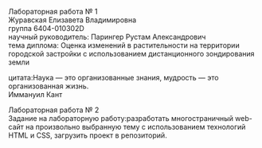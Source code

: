 Лабораторная работа № 1<br>
Журавская Елизавета Владимировна<br>
группа 6404-010302D<br>
научный руководитель: Парингер Рустам Александрович<br>
тема диплома: Оценка изменений в растительности на территории городской застройки с использованием дистанционного зондирования земли<br>


цитата:Наука — это организованные знания, мудрость — это организованная жизнь.<br>
Иммануил Кант<br>


Лабораторная работа № 2<br>
Задание на лабораторную работу:разработать многостраничный web-сайт на
произвольно выбранную тему с использованием технологий HTML и CSS, загрузить
проект в репозиторий.